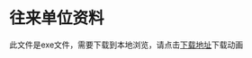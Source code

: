 # 往来单位资料

此文件是exe文件，需要下载到本地浏览，请点击[下载地址](http://resource.3cwdb.com/kailong-donghua/基本资料_往来单位.exe)下载动画

